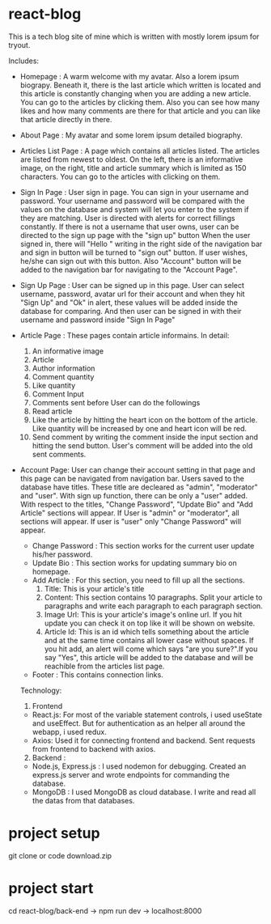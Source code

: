 # react-blog

This is a tech blog site of mine which is written with mostly lorem ipsum for tryout.

Includes:

- Homepage : A warm welcome with my avatar. Also a lorem ipsum biograpy. Beneath it, there is the last article which written is located and this article is constantly changing when you are adding a new article. You can go to the articles by clicking them. Also you can see how many likes and how many comments are there for that article and you can like that article directly in there.
- About Page : My avatar and some lorem ipsum detailed biography.
- Articles List Page : A page which contains all articles listed. The articles are listed from newest to oldest. On the left, there is an informative image, on the right, title and article summary which is limited as 150 characters. You can go to the articles with clicking on them.
- Sign In Page : User sign in page. You can sign in your username and password. Your username and password will be compared with the values on the database and system will let you enter to the system if they are matching. User is directed with alerts for correct fillings constantly.
  If there is not a username that user owns, user can be directed to the sign up page with the "sign up" button
  When the user signed in, there will "Hello <User>" writing in the right side of the navigation bar and sign in button will be turned to "sign out" button. If user wishes, he/she can sign out with this button. Also "Account" button will be added to the navigation bar for navigating to the "Account Page".
- Sign Up Page : User can be signed up in this page. User can select username, password, avatar url for their account and when they hit "Sign Up" and "Ok" in alert, these values will be added inside the database for comparing. And then user can be signed in with their username and password inside "Sign In Page"
- Article Page : These pages contain article informains. In detail:
  1. An informative image
  2. Article
  3. Author information
  4. Comment quantity
  5. Like quantity
  6. Comment Input
  7. Comments sent before
     User can do the followings
  8. Read article
  9. Like the article by hitting the heart icon on the bottom of the article. Like quantity will be increased by one and heart icon will be red.
  10. Send comment by writing the comment inside the input section and hitting the send button. User's comment will be added into the old sent comments.
- Account Page: User can change their account setting in that page and this page can be navigated from navigation bar. Users saved to the database have titles. These title are decleared as "admin", "moderator" and "user". With sign up function, there can be only a "user" added. With respect to the titles, "Change Password", "Update Bio" and "Add Article" sections will appear. If User is "admin" or "moderator", all sections will appear. If user is "user" only "Change Password" will appear.

  - Change Password : This section works for the current user update his/her password.
  - Update Bio : This section works for updating summary bio on homepage.
  - Add Article : For this section, you need to fill up all the sections.
    1. Title: This is your article's title
    2. Content: This section contains 10 paragraphs. Split your article to paragraphs and write each paragraph to each paragraph section.
    3. Image Url: This is your article's image's online url. If you hit update you can check it on top like it will be shown on website.
    4. Article Id: This is an id which tells something about the article and at the same time contains all lower case without spaces.
       If you hit add, an alert will come which says "are you sure?".If you say "Yes", this article will be added to the database and will be reachible from the articles list page.
  - Footer : This contains connection links.

  Technology:

  1. Frontend

  - React.js: For most of the variable statement controls, i used useState and useEffect. But for authentication as an helper all around the webapp, i used redux.
  - Axios: Used it for connecting frontend and backend. Sent requests from frontend to backend with axios.

  2. Backend :

  - Node.js, Express.js : I used nodemon for debugging. Created an express.js server and wrote endpoints for commanding the database.
  - MongoDB : I used MongoDB as cloud database. I write and read all the datas from that databases.

# project setup

git clone or code download.zip

# project start

cd react-blog/back-end -> npm run dev -> localhost:8000
